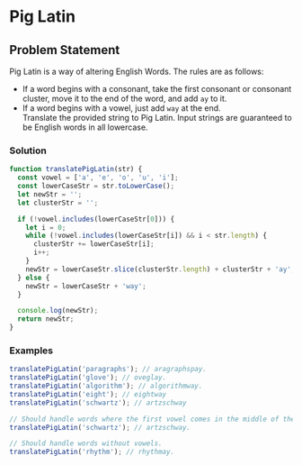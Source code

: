 # Pig Latin

## Problem Statement <br>

Pig Latin is a way of altering English Words. The rules are as follows:
<br>

- If a word begins with a consonant, take the first consonant or consonant cluster, move it to the end of the word, and add `ay` to it.
  <br>
- If a word begins with a vowel, just add `way` at the end.
  <br>
  Translate the provided string to Pig Latin. Input strings are guaranteed to be English words in all lowercase.

### Solution <br>

```js
function translatePigLatin(str) {
  const vowel = ['a', 'e', 'o', 'u', 'i'];
  const lowerCaseStr = str.toLowerCase();
  let newStr = '';
  let clusterStr = '';

  if (!vowel.includes(lowerCaseStr[0])) {
    let i = 0;
    while (!vowel.includes(lowerCaseStr[i]) && i < str.length) {
      clusterStr += lowerCaseStr[i];
      i++;
    }
    newStr = lowerCaseStr.slice(clusterStr.length) + clusterStr + 'ay';
  } else {
    newStr = lowerCaseStr + 'way';
  }

  console.log(newStr);
  return newStr;
}
```

### Examples

```js
translatePigLatin('paragraphs'); // aragraphspay.
translatePigLatin('glove'); // oveglay.
translatePigLatin('algorithm'); // algorithmway.
translatePigLatin('eight'); // eightway
translatePigLatin('schwartz'); // artzschway

// Should handle words where the first vowel comes in the middle of the word.
translatePigLatin('schwartz'); // artzschway.

// Should handle words without vowels.
translatePigLatin('rhythm'); // rhythmay.
```

